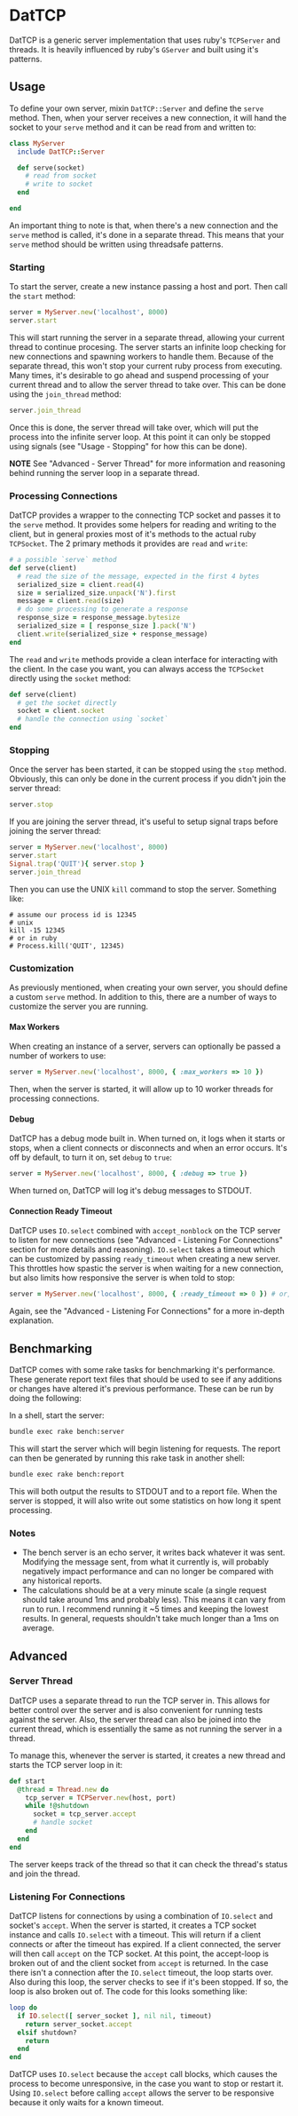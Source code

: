 # DatTCP

DatTCP is a generic server implementation that uses ruby's `TCPServer` and threads. It is heavily influenced by ruby's `GServer` and built using it's patterns.

## Usage

To define your own server, mixin `DatTCP::Server` and define the `serve` method. Then, when your server receives a new connection, it will hand the socket to your `serve` method and it can be read from and written to:

```ruby
class MyServer
  include DatTCP::Server

  def serve(socket)
    # read from socket
    # write to socket
  end

end
```

An important thing to note is that, when there's a new connection and the `serve` method is called, it's done in a separate thread. This means that your `serve` method should be written using threadsafe patterns.

### Starting

To start the server, create a new instance passing a host and port. Then call the `start` method:

```ruby
server = MyServer.new('localhost', 8000)
server.start
```

This will start running the server in a separate thread, allowing your current thread to continue procesing. The server starts an infinite loop checking for new connections and spawning workers to handle them. Because of the separate thread, this won't stop your current ruby process from executing. Many times, it's desirable to go ahead and suspend processing of your current thread and to allow the server thread to take over. This can be done using the `join_thread` method:

```ruby
server.join_thread
```

Once this is done, the server thread will take over, which will put the process into the infinite server loop. At this point it can only be stopped using signals (see "Usage - Stopping" for how this can be done).

**NOTE** See "Advanced - Server Thread" for more information and reasoning behind running the server loop in a separate thread.

### Processing Connections

DatTCP provides a wrapper to the connecting TCP socket and passes it to the `serve` method. It provides some helpers for reading and writing to the client, but in general proxies most of it's methods to the actual ruby `TCPSocket`. The 2 primary methods it provides are `read` and `write`:

```ruby
# a possible `serve` method
def serve(client)
  # read the size of the message, expected in the first 4 bytes
  serialized_size = client.read(4)
  size = serialized_size.unpack('N').first
  message = client.read(size)
  # do some processing to generate a response
  response_size = response_message.bytesize
  serialized_size = [ response_size ].pack('N')
  client.write(serialized_size + response_message)
end
```

The `read` and `write` methods provide a clean interface for interacting with the client. In the case you want, you can always access the `TCPSocket` directly using the `socket` method:

```ruby
def serve(client)
  # get the socket directly
  socket = client.socket
  # handle the connection using `socket`
end
```

### Stopping

Once the server has been started, it can be stopped using the `stop` method. Obviously, this can only be done in the current process if you didn't join the server thread:

```ruby
server.stop
```

If you are joining the server thread, it's useful to setup signal traps before joining the server thread:

```ruby
server = MyServer.new('localhost', 8000)
server.start
Signal.trap('QUIT'){ server.stop }
server.join_thread
```

Then you can use the UNIX `kill` command to stop the server. Something like:

```
# assume our process id is 12345
# unix
kill -15 12345
# or in ruby
# Process.kill('QUIT', 12345)
```

### Customization

As previously mentioned, when creating your own server, you should define a custom `serve` method. In addition to this, there are a number of ways to customize the server you are running.

#### Max Workers

When creating an instance of a server, servers can optionally be passed a number of workers to use:

```ruby
server = MyServer.new('localhost', 8000, { :max_workers => 10 })
```

Then, when the server is started, it will allow up to 10 worker threads for processing connections.

#### Debug

DatTCP has a debug mode built in. When turned on, it logs when it starts or stops, when a client connects or disconnects and when an error occurs. It's off by default, to turn it on, set `debug` to `true`:

```ruby
server = MyServer.new('localhost', 8000, { :debug => true })
```

When turned on, DatTCP will log it's debug messages to STDOUT.

#### Connection Ready Timeout

DatTCP uses `IO.select` combined with `accept_nonblock` on the TCP server to listen for new connections (see "Advanced - Listening For Connections" section for more details and reasoning). `IO.select` takes a timeout which can be customized by passing `ready_timeout` when creating a new server. This throttles how spastic the server is when waiting for a new connection, but also limits how responsive the server is when told to stop:

```ruby
server = MyServer.new('localhost', 8000, { :ready_timeout => 0 }) # or, no timeout
```

Again, see the "Advanced - Listening For Connections" for a more in-depth explanation.

## Benchmarking

DatTCP comes with some rake tasks for benchmarking it's performance. These generate report text files that should be used to see if any additions or changes have altered it's previous performance. These can be run by doing the following:

In a shell, start the server:

```bash
bundle exec rake bench:server
```

This will start the server which will begin listening for requests. The report can then be generated by running this rake task in another shell:

```bash
bundle exec rake bench:report
```

This will both output the results to STDOUT and to a report file. When the server is stopped, it will also write out some statistics on how long it spent processing.

### Notes

* The bench server is an echo server, it writes back whatever it was sent. Modifying the message sent, from what it currently is, will probably negatively impact performance and can no longer be compared with any historical reports.
* The calculations should be at a very minute scale (a single request should take around 1ms and probably less). This means it can vary from run to run. I recommend running it ~5 times and keeping the lowest results. In general, requests shouldn't take much longer than a 1ms on average.

## Advanced

### Server Thread

DatTCP uses a separate thread to run the TCP server in. This allows for better control over the server and is also convenient for running tests against the server. Also, the server thread can also be joined into the current thread, which is essentially the same as not running the server in a thread.

To manage this, whenever the server is started, it creates a new thread and starts the TCP server loop in it:

```ruby
def start
  @thread = Thread.new do
    tcp_server = TCPServer.new(host, port)
    while !@shutdown
      socket = tcp_server.accept
      # handle socket
    end
  end
end
```

The server keeps track of the thread so that it can check the thread's status and join the thread.

### Listening For Connections

DatTCP listens for connections by using a combination of `IO.select` and socket's `accept`. When the server is started, it creates a TCP socket instance and calls `IO.select` with a timeout. This will return if a client connects or after the timeout has expired. If a client connected, the server will then call `accept` on the TCP socket. At this point, the accept-loop is broken out of and the client socket from `accept` is returned. In the case there isn't a connection after the `IO.select` timeout, the loop starts over. Also during this loop, the server checks to see if it's been stopped. If so, the loop is also broken out of. The code for this looks something like:

```ruby
loop do
  if IO.select([ server_socket ], nil nil, timeout)
    return server_socket.accept
  elsif shutdown?
    return
  end
end
```

DatTCP uses `IO.select` because the `accept` call blocks, which causes the process to become unresponsive, in the case you want to stop or restart it. Using `IO.select` before calling `accept` allows the server to be responsive because it only waits for a known timeout.
